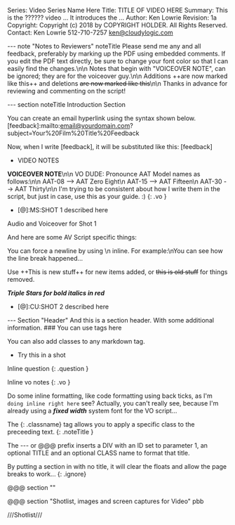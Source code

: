 Series: Video Series Name Here
Title: TITLE OF VIDEO HERE
Summary: This is the ?????? video ... 
    It introduces the ...
Author: Ken Lowrie
Revision: 1a
Copyright: Copyright (c) 2018 by COPYRIGHT HOLDER.
    All Rights Reserved.
Contact: Ken Lowrie
    512-710-7257
    ken@cloudylogic.com 

--- note "Notes to Reviewers" noteTitle
    Please send me any and all feedback, preferably by marking up the PDF using embedded comments. If you edit the PDF text directly, be sure to change your font color so that I can easily find the changes.\n\n
    Notes that begin with "VOICEOVER NOTE", can be ignored; they are for the voiceover guy.\n\n
    Additions ++are now marked like this++ and deletions ~~are now marked like this~~\n\n
    Thanks in advance for reviewing and commenting on the script!

--- section noteTitle Introduction Section

You can create an email hyperlink using the syntax shown below.
[feedback]:mailto:email@yourdomain.com?subject=Your%20Film%20Title%20Feedback

Now, when I write &#91;feedback], it will be substituted like this: [feedback]

- VIDEO NOTES

**VOICEOVER NOTE**\n\n
VO DUDE: Pronounce AAT Model names as follows:\n\n
AAT-08 --> AAT Zero Eight\n
AAT-15 --> AAT Fifteen\n
AAT-30 --> AAT Thirty\n\n
I'm trying to be consistent about how I write them in the script, but just in case, use this as your guide. :)
{: .vo }

- [@]:MS:SHOT 1 described here

Audio and Voiceover for Shot 1

And here are some AV Script specific things:

You can force a newline by using \\n inline. For example:\nYou can see how the line break happened...

Use ++This is new stuff++ for new items added, or ~~this is old stuff~~ for things removed.

***Triple Stars for bold italics in red***

- [@]:CU:SHOT 2 described here

--- Section "Header"
    And this is a section header.
    With some additional information.
    ### You can use tags here
    
You can also add classes to any markdown tag.

- Try this in a shot

Inline question
{: .question }

Inline vo notes
{: .vo }

Do some inline formatting, like code formatting using back ticks, as I'm `doing inline right here` see? Actually, you can't really see, because I'm already using a ***fixed width*** system font for the VO script...

The {: .classname} tag allows you to apply a specific class to the preceeding text.
{: .noteTitle }

The --- or @@@ prefix inserts a DIV with an ID set to parameter 1, an optional TITLE and an optional CLASS name to format that title.

By putting a section in with no title, it will clear the floats and allow the page breaks to work...
{: .ignore}

@@@ section ""

@@@ section "Shotlist, images and screen captures for Video" pbb

///Shotlist///

